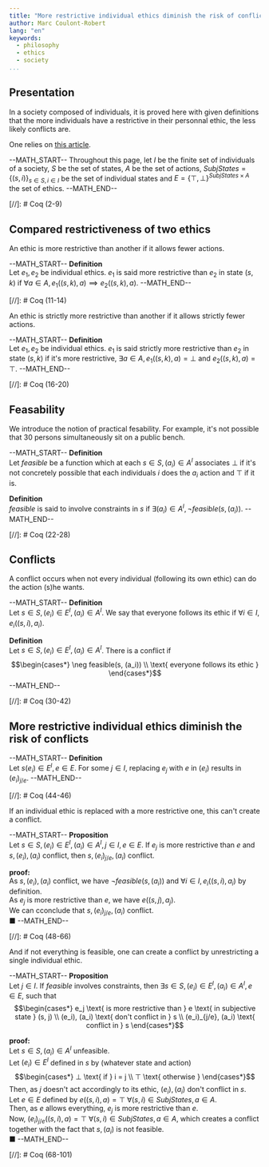 ```yaml
---
title: "More restrictive individual ethics diminish the risk of conflicts"
author: Marc Coulont-Robert
lang: "en"
keywords:
  - philosophy
  - ethics
  - society
...
```



## Presentation

In a society composed of individuals, it is proved here with given definitions that the more individuals have a restrictive in their personnal ethic, the less likely conflicts are.

One relies on [this article](https://leibnizproject.com/Articles/objective_ethics_no_disapproval_iff_same_ethic.html).

--MATH_START--
Throughout this page, let $I$ be the finite set of individuals of a society, $S$ be the set of states, $A$ be the set of actions, $SubjStates = \{(s, i)\}_{s \in S, i \in I}$ be the set of individual states and $E = \{⊤, ⊥\}^{SubjStates \times A}$ the set of ethics.
--MATH_END--

[//]: # Coq (2-9)


## Compared restrictiveness of two ethics

An ethic is more restrictive than another if it allows fewer actions.

--MATH_START--
$\mathbf{Definition}$\
Let $e_1, e_2$ be individual ethics.
$e_1$ is said more restrictive than $e_2$ in state $(s, k)$ if $\forall a \in A, e_1((s, k), a) \implies e_2((s, k), a)$.
--MATH_END--

[//]: # Coq (11-14)

An ethic is strictly more restrictive than another if it allows strictly fewer actions.

--MATH_START--
$\mathbf{Definition}$\
Let $e_1, e_2$ be individual ethics.
$e_1$ is said strictly more restrictive than $e_2$ in state $(s, k)$ if it's more restrictive, $\exists a \in A, e_1((s, k), a) = ⊥$ and $e_2((s, k), a) = ⊤$.
--MATH_END--

[//]: # Coq (16-20)


## Feasability

We introduce the notion of practical fesability. For example, it's not possible that 30 persons simultaneously sit on a public bench.

--MATH_START--
$\mathbf{Definition}$\
Let $feasible$ be a function which at each $s \in S, (a_i) \in A^I$ associates $⊥$ if it's not concretely possible that each individuals $i$ does the $a_i$ action and $⊤$ if it is.

$\mathbf{Definition}$\
$feasible$ is said to involve constraints in $s$ if $\exists (a_i) \in A^I, \neg feasible(s, (a_i))$.
--MATH_END--

[//]: # Coq (22-28)


## Conflicts

A conflict occurs when not every individual (following its own ethic) can do the action (s)he wants.

--MATH_START--
$\mathbf{Definition}$\
Let $s \in S, (e_i) \in E^I, (a_i) \in A^I$.
We say that everyone follows its ethic if $\forall i \in I, e_i((s, i), a_i)$.

$\mathbf{Definition}$\
Let $s \in S, (e_i) \in E^I, (a_i) \in A^I$.
There is a conflict if
$$\begin{cases*}
  \neg feasible(s, (a_i)) \\
  \text{ everyone follows its ethic }
\end{cases*}$$
--MATH_END--

[//]: # Coq (30-42)


## More restrictive individual ethics diminish the risk of conflicts

--MATH_START--
$\mathbf{Definition}$\
Let $s(e_i) \in E^I, e \in E$.
For some $j \in I$, replacing $e_j$ with $e$ in $(e_i)$ results in $(e_i)_{j/e}$.
--MATH_END--

[//]: # Coq (44-46)

If an individual ethic is replaced with a more restrictive one, this can't create a conflict.

--MATH_START--
$\mathbf{Proposition}$\
Let $s \in S, (e_i) \in E^I, (a_i) \in A^I, j \in I, e \in E$.
If $e_j$ is more restrictive than $e$ and $s, (e_i), (a_i)$ conflict, then $s, (e_i)_{j/e}, (a_i)$ conflict.

$\mathbf{proof:}$\
As $s, (e_i), (a_i)$ conflict, we have $\neg feasible(s, (a_i))$ and $\forall i \in I, e_i((s, i), a_i)$ by definition. \
As $e_j$ is more restrictive than $e$, we have $e((s, j), a_j)$. \
We can cconclude that $s, (e_i)_{j/e}, (a_i)$ conflict. \
■
--MATH_END--

[//]: # Coq (48-66)

And if not everything is feasible, one can create a conflict by unrestricting a single individual ethic.

--MATH_START--
$\mathbf{Proposition}$\
Let $j \in I$.
If $feasible$ involves constraints, then $\exists s \in S, (e_i) \in E^I, (a_i) \in A^I, e \in E,$ such that
$$\begin{cases*}
  e_j \text{ is more restrictive than } e \text{ in subjective state } (s, j) \\
  (e_i), (a_i) \text{ don't conflict in } s \\
  (e_i)_{j/e}, (a_i) \text{ conflict in } s
\end{cases*}$$

$\mathbf{proof:}$\
Let $s \in S, (a_i) \in A^I$ unfeasible. \
Let $(e_i) \in E^I$ defined in $s$ by (whatever state and action)
$$\begin{cases*}
  ⊥ \text{ if } i = j \\
  ⊤ \text{ otherwise }
\end{cases*}$$
Then, as $j$ doesn't act accordingly to its ethic, $(e_i), (a_i)$ don't conflict in $s$. \
Let $e \in E$ defined by $e((s, i), a) = ⊤ \text{ } \forall (s, i) \in SubjStates, a \in A$. \
Then, as $e$ allows everything, $e_j$ is more restrictive than $e$. \
Now, $(e_i)_{j/e}((s, i), a) = ⊤ \text{ } \forall (s, i) \in SubjStates, a \in A$, which creates a conflict together with the fact that $s, (a_i)$ is not feasible. \
■
--MATH_END--

[//]: # Coq (68-101)
